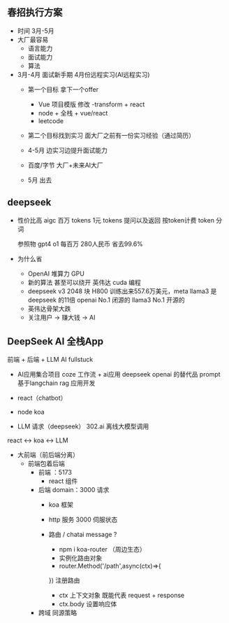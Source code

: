 ## 春招执行方案

- 时间
  3月-5月
- 大厂最容易
  - 语言能力
  - 面试能力
  - 算法
- 3月-4月 面试新手期  4月份远程实习(AI远程实习)
  - 第一个目标 拿下一个offer 
    - Vue 项目模版 修改
    -transform + react
    - node + 全栈 + vue/react
    - leetcode  

  - 第二个目标找到实习 面大厂之前有一份实习经验（通过简历）
  - 4-5月 边实习边提升面试能力
  - 百度/字节 大厂+未来AI大厂
  - 5月 出去  

## deepseek
- 性价比高
  aigc
  百万 tokens 1元
  tokens 提问以及返回 按token计费
  token 分词

  参照物 gpt4 o1 每百万 280人民币 省去99.6%
- 为什么省
  - OpenAI 堆算力 GPU
  - 新的算法 甚至可以绕开 英伟达 cuda 编程
  - deepseek v3 2048 块 H800 训练出来557.6万美元，meta llama3 是deepseek 的11倍
    openai No.1 闭源的
    llama3 No.1 开源的
  - 英伟达骨架大跌
  - 关注用户 -> 赚大钱 -> AI

## DeepSeek AI 全栈App
前端 + 后端 + LLM AI fullstuck


- AI应用集合项目
  coze 工作流 + ai应用
  deepseek openai 的替代品 prompt
  基于langchain rag 应用开发

- react（chatbot）
-  node koa
-  LLM 请求（deepseek） 302.ai
  离线大模型调用

  react <-> koa <-> LLM
- 大前端（前后端分离）
  - 前端包着后端
    - 前端
    ：5173
      - react 组件
    - 后端
    domain：3000 请求
      - koa 框架
      - http 服务 3000 伺服状态
      - 路由 / chatai message ?
        - npm i koa-router （周边生态）
        - 实例化路由对象
        - router.Method('/path',async(ctx)=>{

        }) 注册路由
        - ctx 上下文对象 既能代表 request + response 
        - ctx.body 设置响应体
    - 跨域 同源策略
